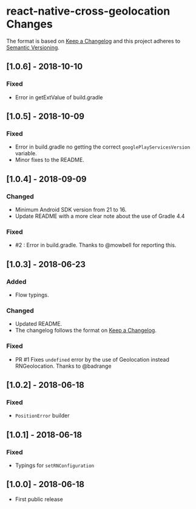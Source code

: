 # react-native-cross-geolocation Changes

The format is based on [Keep a Changelog](http://keepachangelog.com/en/1.0.0/) and this project adheres to [Semantic Versioning](http://semver.org/spec/v2.0.0.html).

## [1.0.6] - 2018-10-10
### Fixed
- Error in getExtValue of build.gradle

## [1.0.5] - 2018-10-09
### Fixed
- Error in build.gradle no getting the correct `googlePlayServicesVersion` variable.
- Minor fixes to the README.

## [1.0.4] - 2018-09-09
### Changed
- Minimum Android SDK version from 21 to 16.
- Update README with a more clear note about the use of Gradle 4.4

### Fixed
- #2 : Error in build.gradle. Thanks to @mowbell for reporting this.

## [1.0.3] - 2018-06-23
### Added
- Flow typings.

### Changed
- Updated README.
- The changelog follows the format on [Keep a Changelog](http://keepachangelog.com/en/1.0.0/).

### Fixed
- PR #1 Fixes `undefined` error by the use of Geolocation instead RNGeolocation. Thanks to @badrange

## [1.0.2] - 2018-06-18
### Fixed
- `PositionError` builder

## [1.0.1] - 2018-06-18
### Fixed
- Typings for `setRNConfiguration`

## [1.0.0] - 2018-06-18
- First public release
